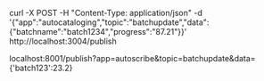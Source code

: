 curl -X POST -H "Content-Type: application/json" -d '{"app":"autocataloging","topic":"batchupdate","data":{"batchname":"batch1234","progress":"87.21"}}' http://localhost:3004/publish

localhost:8001/publish?app=autoscribe&topic=batchupdate&data={'batch123':23.2}
